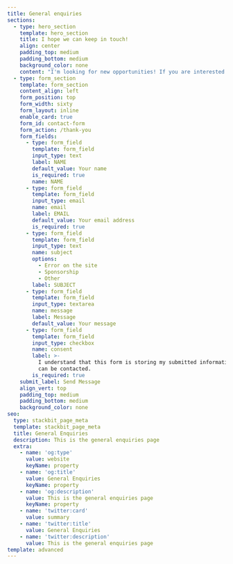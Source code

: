 ```yaml
---
title: General enquiries
sections:
  - type: hero_section
    template: hero_section
    title: I hope we can keep in touch!
    align: center
    padding_top: medium
    padding_bottom: medium
    background_color: none
    content: "I'm looking for new opportunities! If you are interested in my works or blog posts, please contact me at\_[kangyeon.lee.alicia@gmail.com](mailto:example@example.com)\n"
  - type: form_section
    template: form_section
    content_align: left
    form_position: top
    form_width: sixty
    form_layout: inline
    enable_card: true
    form_id: contact-form
    form_action: /thank-you
    form_fields:
      - type: form_field
        template: form_field
        input_type: text
        label: NAME
        default_value: Your name
        is_required: true
        name: NAME
      - type: form_field
        template: form_field
        input_type: email
        name: email
        label: EMAIL
        default_value: Your email address
        is_required: true
      - type: form_field
        template: form_field
        input_type: text
        name: subject
        options:
          - Error on the site
          - Sponsorship
          - Other
        label: SUBJECT
      - type: form_field
        template: form_field
        input_type: textarea
        name: message
        label: Message
        default_value: Your message
      - type: form_field
        template: form_field
        input_type: checkbox
        name: consent
        label: >-
          I understand that this form is storing my submitted information so I
          can be contacted.
        is_required: true
    submit_label: Send Message
    align_vert: top
    padding_top: medium
    padding_bottom: medium
    background_color: none
seo:
  type: stackbit_page_meta
  template: stackbit_page_meta
  title: General Enquiries
  description: This is the general enquiries page
  extra:
    - name: 'og:type'
      value: website
      keyName: property
    - name: 'og:title'
      value: General Enquiries
      keyName: property
    - name: 'og:description'
      value: This is the general enquiries page
      keyName: property
    - name: 'twitter:card'
      value: summary
    - name: 'twitter:title'
      value: General Enquiries
    - name: 'twitter:description'
      value: This is the general enquiries page
template: advanced
---
```

